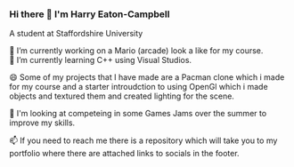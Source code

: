 ### Hi there 👋 I'm Harry Eaton-Campbell  
A student at Staffordshire University

 🔭 I’m currently working on a Mario (arcade) look a like for my course.               
 🌱 I’m currently learning C++ using Visual Studios.
 
 😄 Some of my projects that I have made are a Pacman clone which i made for my course and a starter introudction to using OpenGl which i made objects and textured them and created lighting for the scene.

 📎 I'm looking at competeing in some Games Jams over the summer to improve my skills.
 
 📫 If you need to reach me there is a repository which will take you to my portfolio where there are attached links to socials in the footer.

<!--
**HarryEaton-Campbell/HarryEaton-Campbell** is a ✨ _special_ ✨ repository because its `README.md` (this file) appears on your GitHub profile.

Here are some ideas to get you started:

- 🔭 I’m currently working on ...
- 🌱 I’m currently learning ...
- 👯 I’m looking to collaborate on ...
- 🤔 I’m looking for help with ...
- 💬 Ask me about ...
- 📫 How to reach me: ...
- 😄 Pronouns: ...
- ⚡ Fun fact: ...
-->

